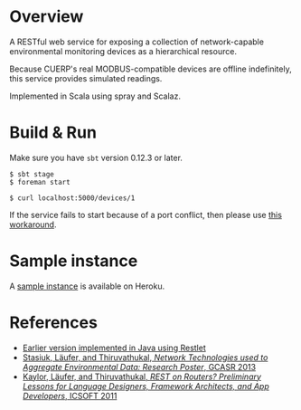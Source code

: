 # Overview

A RESTful web service for exposing a collection of network-capable
environmental monitoring devices as a hierarchical resource.

Because CUERP's real MODBUS-compatible devices are offline indefinitely,
this service provides simulated readings.

Implemented in Scala using spray and Scalaz.

# Build & Run

Make sure you have `sbt` version 0.12.3 or later.

    $ sbt stage
    $ foreman start

    $ curl localhost:5000/devices/1

If the service fails to start because of a port conflict,
then please use [this workaround](http://laufer.tumblr.com/post/80793055563).

# Sample instance

A [sample instance](http://luc-sensorproxy-spray.herokuapp.com/devices/1) is available on Heroku.

# References

- [Earlier version implemented in Java using Restlet](http://webpages.cs.luc.edu/~laufer/cuerp)
- [Stasiuk, Läufer, and Thiruvathukal, *Network Technologies used to Aggregate Environmental Data: Research Poster*, GCASR 2013](http://ecommons.luc.edu/cs_facpubs/65/)
- [Kaylor, Läufer, and Thiruvathukal, *REST on Routers? Preliminary Lessons for Language Designers, Framework Architects, and App Developers*, ICSOFT 2011](http://ecommons.luc.edu/cs_facpubs/35/)

